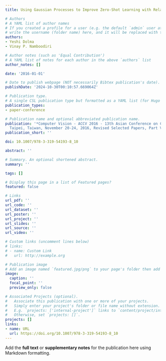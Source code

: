 ```yaml
---
title: Using Gaussian Processes to Improve Zero-Shot Learning with Relative Attributes

# Authors
# A YAML list of author names
# If you created a profile for a user (e.g. the default `admin` user at `content/authors/admin/`), 
# write the username (folder name) here, and it will be replaced with their full name and linked to their profile.
authors:
- Yeshi Dolma
- Vinay P. Namboodiri

# Author notes (such as 'Equal Contribution')
# A YAML list of notes for each author in the above `authors` list
author_notes: []

date: '2016-01-01'

# Date to publish webpage (NOT necessarily Bibtex publication's date).
publishDate: '2024-10-30T00:10:57.669064Z'

# Publication type.
# A single CSL publication type but formatted as a YAML list (for Hugo requirements).
publication_types:
- paper-conference

# Publication name and optional abbreviated publication name.
publication: '*Computer Vision - ACCV 2016 - 13th Asian Conference on Computer Vision,
  Taipei, Taiwan, November 20-24, 2016, Revised Selected Papers, Part V*'
publication_short: ''

doi: 10.1007/978-3-319-54193-8_10

abstract: ''

# Summary. An optional shortened abstract.
summary: ''

tags: []

# Display this page in a list of Featured pages?
featured: false

# Links
url_pdf: ''
url_code: ''
url_dataset: ''
url_poster: ''
url_project: ''
url_slides: ''
url_source: ''
url_video: ''

# Custom links (uncomment lines below)
# links:
# - name: Custom Link
#   url: http://example.org

# Publication image
# Add an image named `featured.jpg/png` to your page's folder then add a caption below.
image:
  caption: ''
  focal_point: ''
  preview_only: false

# Associated Projects (optional).
#   Associate this publication with one or more of your projects.
#   Simply enter your project's folder or file name without extension.
#   E.g. `projects: ['internal-project']` links to `content/project/internal-project/index.md`.
#   Otherwise, set `projects: []`.
projects: []
links:
- name: URL
  url: https://doi.org/10.1007/978-3-319-54193-8_10
---
```


Add the **full text** or **supplementary notes** for the publication here using Markdown formatting.
